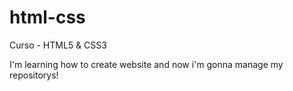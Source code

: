 # html-css
 Curso - HTML5 & CSS3

I'm learning how to create website and now i'm gonna manage my repositorys!